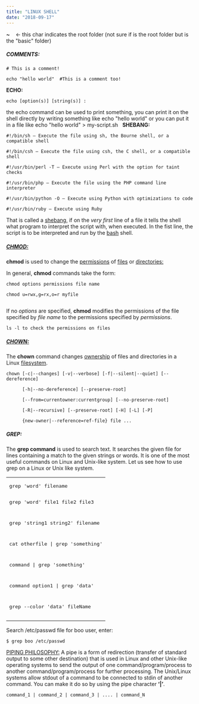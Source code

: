 ```yaml
---
title: "LINUX SHELL"
date: "2018-09-17"
---
```


**~**    <- this char indicates the root folder (not sure if is the root folder but is the "basic" folder)

##### COMMENTS:

```
# This is a comment!

echo "hello world"  #This is a comment too!
```

**ECHO:**

```
echo [option(s)] [string(s)] :
```

the echo command can be used to print something, you can print it on the shell directly by writing something like echo "hello world" or you can put it in a file like echo "hello world" > my-script.sh   **SHEBANG:**

```
#!/bin/sh — Execute the file using sh, the Bourne shell, or a compatible shell

#!/bin/csh — Execute the file using csh, the C shell, or a compatible shell

#!/usr/bin/perl -T — Execute using Perl with the option for taint checks

#!/usr/bin/php — Execute the file using the PHP command line interpreter

#!/usr/bin/python -O — Execute using Python with optimizations to code

#!/usr/bin/ruby — Execute using Ruby
```

That is called a [shebang](http://en.wikipedia.org/wiki/Shebang_%28Unix%29), if on the _very first_ line of a file it tells the shell what program to interpret the script with, when executed. In the fist line, the script is to be interpreted and run by the [bash](http://en.wikipedia.org/wiki/Bash_%28Unix_shell%29) shell.

##### [CHMOD:](http://www.simonepanebianco.fr/linux-chmod/)

**chmod** is used to change the [permissions](https://www.computerhope.com/jargon/p/permissi.htm) of [files](https://www.computerhope.com/jargon/f/file.htm) or [directories:](https://www.computerhope.com/jargon/d/director.htm)

In general, **chmod** commands take the form:

```
chmod options permissions file name

chmod u=rwx,g=rx,o=r myfile


```

If no _options_ are specified, **chmod** modifies the permissions of the file specified by _file name_ to the permissions specified by _permissions_.

```
ls -l to check the permissions on files
```

##### [CHOWN:](http://www.simonepanebianco.fr/linux-chown/)

The **chown** command changes [ownership](https://www.computerhope.com/jargon/o/owner.htm) of files and directories in a Linux [filesystem](https://www.computerhope.com/jargon/f/filesyst.htm).

```
chown [-c|--changes] [-v|--verbose] [-f|--silent|--quiet] [--dereference]

      [-h|--no-dereference] [--preserve-root]

      [--from=currentowner:currentgroup] [--no-preserve-root]

      [-R|--recursive] [--preserve-root] [-H] [-L] [-P]

      {new-owner|--reference=ref-file} file ...
```

##### GREP:

The **grep command** is used to search text. It searches the given file for lines containing a match to the given strings or words. It is one of the most useful commands on Linux and Unix-like system. Let us see how to use grep on a Linux or Unix like system.

<table><tbody><tr><td class="code"><pre class="bash">grep 'word' filename

grep 'word' file1 file2 file3

grep 'string1 string2'  filename

cat otherfile | grep 'something'

command | grep 'something'

command option1 | grep 'data'

grep --color 'data' fileName</pre></td></tr></tbody></table>

Search /etc/passwd file for boo user, enter:

`$ grep boo /etc/passwd`

[PIPING PHILOSOPHY:](http://www.simonepanebianco.fr/linux-piping-pipe-philosofy/) A pipe is a form of redirection (transfer of standard output to some other destination) that is used in Linux and other Unix-like operating systems to send the output of one command/program/process to another command/program/process for further processing. The Unix/Linux systems allow stdout of a command to be connected to stdin of another command. You can make it do so by using the pipe character **‘|’**.

```
command_1 | command_2 | command_3 | .... | command_N
```
